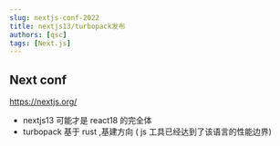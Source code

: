 ```yaml
---
slug: nextjs-conf-2022
title: nextjs13/turbopack发布
authors: [qsc]
tags: [Next.js]
---
```


## Next conf

https://nextjs.org/

- nextjs13 可能才是 react18 的完全体
- turbopack 基于 rust ,基建方向 ( js 工具已经达到了该语言的性能边界)
